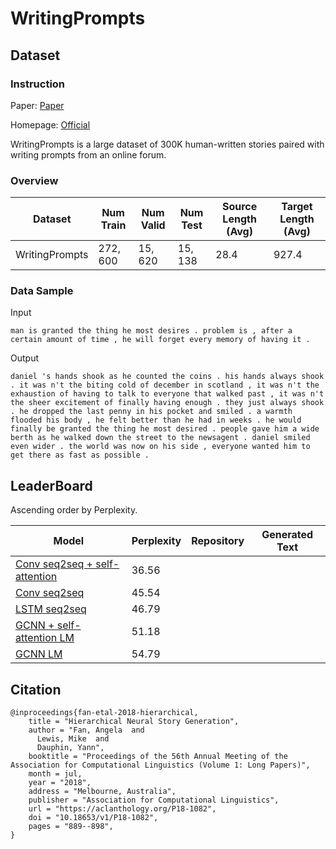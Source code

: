# WritingPrompts

## Dataset

### Instruction

Paper: [Paper](https://aclanthology.org/P18-1082.pdf)

Homepage: [Official](https://www.kaggle.com/datasets/ratthachat/writing-prompts)

WritingPrompts is a large dataset of 300K human-written stories paired with writing prompts from an online forum.

### Overview

| Dataset        | Num Train | Num Valid | Num Test | Source Length (Avg) | Target Length (Avg) |
| -------------- | --------- | --------- | -------- | ------------------- | ------------------- |
| WritingPrompts | $272,600$ | $15,620$  | $15,138$ | $28.4$              | $927.4$             |

### Data Sample

Input

```
man is granted the thing he most desires . problem is , after a certain amount of time , he will forget every memory of having it .
```

Output

```
daniel 's hands shook as he counted the coins . his hands always shook . it was n't the biting cold of december in scotland , it was n't the exhaustion of having to talk to everyone that walked past , it was n't the sheer excitement of finally having enough . they just always shook . he dropped the last penny in his pocket and smiled . a warmth flooded his body , he felt better than he had in weeks . he would finally be granted the thing he most desired . people gave him a wide berth as he walked down the street to the newsagent . daniel smiled even wider . the world was now on his side , everyone wanted him to get there as fast as possible .
```

## LeaderBoard

Ascending order by Perplexity.

| Model                                                        | Perplexity | Repository | Generated Text |
| ------------------------------------------------------------ | ---------- | ---------- | -------------- |
| [Conv seq2seq + self-attention](https://aclanthology.org/P18-1082.pdf) | $36.56$    |            |                |
| [Conv seq2seq](https://aclanthology.org/P18-1082.pdf)        | $45.54$    |            |                |
| [LSTM seq2seq](https://aclanthology.org/P18-1082.pdf)        | $46.79$    |            |                |
| [GCNN + self-attention LM](https://aclanthology.org/P18-1082.pdf) | $51.18$    |            |                |
| [GCNN LM](https://aclanthology.org/P18-1082.pdf)             | $54.79$    |            |                |

## Citation

```
@inproceedings{fan-etal-2018-hierarchical,
    title = "Hierarchical Neural Story Generation",
    author = "Fan, Angela  and
      Lewis, Mike  and
      Dauphin, Yann",
    booktitle = "Proceedings of the 56th Annual Meeting of the Association for Computational Linguistics (Volume 1: Long Papers)",
    month = jul,
    year = "2018",
    address = "Melbourne, Australia",
    publisher = "Association for Computational Linguistics",
    url = "https://aclanthology.org/P18-1082",
    doi = "10.18653/v1/P18-1082",
    pages = "889--898",
}
```


